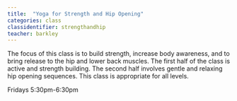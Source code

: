```yaml
---
title:  "Yoga for Strength and Hip Opening"
categories: class
classidentifier: strengthandhip
teacher: barkley
---
```

The focus of this class is to build strength, increase body awareness, and to bring release to the hip and lower back muscles. The first half of the class is active and strength building. The second half involves gentle and relaxing hip opening sequences. This class is appropriate for all levels.

Fridays 5:30pm-6:30pm
